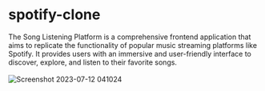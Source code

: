 # spotify-clone
The Song Listening Platform is a comprehensive frontend application that aims to replicate the functionality of popular music streaming platforms like Spotify.
It provides users with an immersive and user-friendly interface to discover, explore, and listen to their favorite songs.
&nbsp;  
&nbsp;  
![Screenshot 2023-07-12 041024](https://github.com/regnarlothbrok/spotify-clone/blob/8d8535c9f1bb614d37f629c3e715984b169c11a7/Screenshot%202023-07-20%20041024.png)

